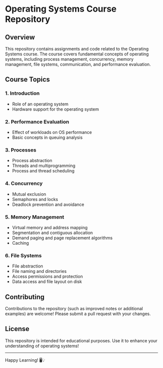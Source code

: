 # Operating Systems Course Repository

## Overview
This repository contains assignments and code related to the Operating Systems course. The course covers fundamental concepts of operating systems, including process management, concurrency, memory management, file systems, communication, and performance evaluation.

## Course Topics
### 1. Introduction
- Role of an operating system
- Hardware support for the operating system

### 2. Performance Evaluation
- Effect of workloads on OS performance
- Basic concepts in queuing analysis

### 3. Processes
- Process abstraction
- Threads and multiprogramming
- Process and thread scheduling

### 4. Concurrency
- Mutual exclusion
- Semaphores and locks
- Deadlock prevention and avoidance

### 5. Memory Management
- Virtual memory and address mapping
- Segmentation and contiguous allocation
- Demand paging and page replacement algorithms
- Caching

### 6. File Systems
- File abstraction
- File naming and directories
- Access permissions and protection
- Data access and file layout on disk


## Contributing
Contributions to the repository (such as improved notes or additional examples) are welcome! Please submit a pull request with your changes.

## License
This repository is intended for educational purposes. Use it to enhance your understanding of operating systems!

---
Happy Learning! 🖥️💡

